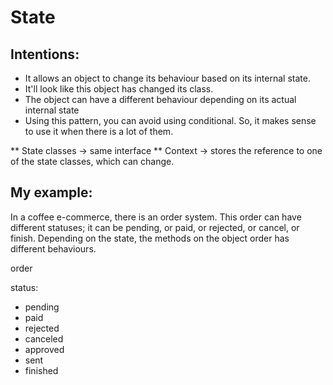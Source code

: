 # State

## Intentions:

* It allows an object to change its behaviour based on its internal state. 
* It'll look like this object has changed its class.
* The object can have a different behaviour depending on its actual internal state
* Using this pattern, you can avoid using conditional. So, it makes sense to use it when there is a lot of them.

** State classes -> same interface
** Context -> stores the reference to one of the state classes, which can change.

## My example:

In a coffee e-commerce, there is an order system.
This order can have different statuses; it can be pending, or paid, or rejected, or cancel, or finish.
Depending on the state, the methods on the object order has different behaviours.


order

status:
- pending
- paid
- rejected
- canceled
- approved
- sent
- finished